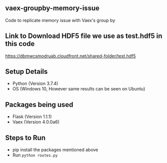 ## vaex-groupby-memory-issue
Code to replicate memory issue with Vaex's group by

## Link to Download HDF5 file we use as test.hdf5 in this code
https://dbmwcsmodruab.cloudfront.net/shared-folder/test.hdf5

## Setup Details
- Python (Version 3.7.4)
- OS (Windows 10, However same results can be seen on Ubuntu)

## Packages being used
- Flask (Version 1.1.1)
- Vaex (Version 4.0.0a6)

## Steps to Run 
- pip install the packages mentioned above
- Run `python routes.py`
